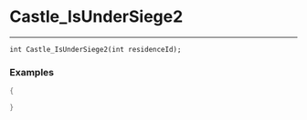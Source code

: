 # Castle_IsUnderSiege2
---
```
int Castle_IsUnderSiege2(int residenceId);
```

### Examples
```cpp - C++
{

}
```
